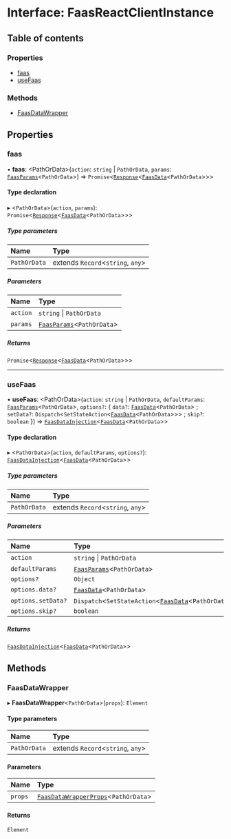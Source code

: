 # Interface: FaasReactClientInstance

## Table of contents

### Properties

- [faas](FaasReactClientInstance.md#faas)
- [useFaas](FaasReactClientInstance.md#usefaas)

### Methods

- [FaasDataWrapper](FaasReactClientInstance.md#faasdatawrapper)

## Properties

### faas

• **faas**: <PathOrData\>(`action`: `string` \| `PathOrData`, `params`: [`FaasParams`](../modules.md#faasparams)<`PathOrData`\>) => `Promise`<[`Response`](../classes/Response.md)<[`FaasData`](../modules.md#faasdata)<`PathOrData`\>\>\>

#### Type declaration

▸ <`PathOrData`\>(`action`, `params`): `Promise`<[`Response`](../classes/Response.md)<[`FaasData`](../modules.md#faasdata)<`PathOrData`\>\>\>

##### Type parameters

| Name | Type |
| :------ | :------ |
| `PathOrData` | extends `Record`<`string`, `any`\> |

##### Parameters

| Name | Type |
| :------ | :------ |
| `action` | `string` \| `PathOrData` |
| `params` | [`FaasParams`](../modules.md#faasparams)<`PathOrData`\> |

##### Returns

`Promise`<[`Response`](../classes/Response.md)<[`FaasData`](../modules.md#faasdata)<`PathOrData`\>\>\>

___

### useFaas

• **useFaas**: <PathOrData\>(`action`: `string` \| `PathOrData`, `defaultParams`: [`FaasParams`](../modules.md#faasparams)<`PathOrData`\>, `options?`: { `data?`: [`FaasData`](../modules.md#faasdata)<`PathOrData`\> ; `setData?`: `Dispatch`<`SetStateAction`<[`FaasData`](../modules.md#faasdata)<`PathOrData`\>\>\> ; `skip?`: `boolean`  }) => [`FaasDataInjection`](FaasDataInjection.md)<[`FaasData`](../modules.md#faasdata)<`PathOrData`\>\>

#### Type declaration

▸ <`PathOrData`\>(`action`, `defaultParams`, `options?`): [`FaasDataInjection`](FaasDataInjection.md)<[`FaasData`](../modules.md#faasdata)<`PathOrData`\>\>

##### Type parameters

| Name | Type |
| :------ | :------ |
| `PathOrData` | extends `Record`<`string`, `any`\> |

##### Parameters

| Name | Type |
| :------ | :------ |
| `action` | `string` \| `PathOrData` |
| `defaultParams` | [`FaasParams`](../modules.md#faasparams)<`PathOrData`\> |
| `options?` | `Object` |
| `options.data?` | [`FaasData`](../modules.md#faasdata)<`PathOrData`\> |
| `options.setData?` | `Dispatch`<`SetStateAction`<[`FaasData`](../modules.md#faasdata)<`PathOrData`\>\>\> |
| `options.skip?` | `boolean` |

##### Returns

[`FaasDataInjection`](FaasDataInjection.md)<[`FaasData`](../modules.md#faasdata)<`PathOrData`\>\>

## Methods

### FaasDataWrapper

▸ **FaasDataWrapper**<`PathOrData`\>(`props`): `Element`

#### Type parameters

| Name | Type |
| :------ | :------ |
| `PathOrData` | extends `Record`<`string`, `any`\> |

#### Parameters

| Name | Type |
| :------ | :------ |
| `props` | [`FaasDataWrapperProps`](FaasDataWrapperProps.md)<`PathOrData`\> |

#### Returns

`Element`
